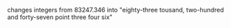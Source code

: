 changes integers from 83247.346 into "eighty-three tousand, two-hundred and forty-seven point three four six"
